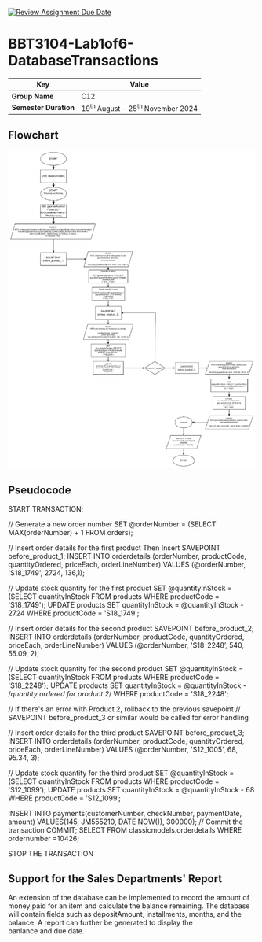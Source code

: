 [![Review Assignment Due Date](https://classroom.github.com/assets/deadline-readme-button-22041afd0340ce965d47ae6ef1cefeee28c7c493a6346c4f15d667ab976d596c.svg)](https://classroom.github.com/a/r-tQZu0l)
# BBT3104-Lab1of6-DatabaseTransactions


| **Key**                                                               | Value                                                                                                                                                                              |
|---------------|---------------------------------------------------------|
| **Group Name**                                                               | C12|
| **Semester Duration**                                                 | 19<sup>th</sup> August - 25<sup>th</sup> November 2024                                                                                                                       |

## Flowchart

![flowchart](Flowchart.png)
## Pseudocode
START TRANSACTION;

// Generate a new order number
SET @orderNumber = (SELECT MAX(orderNumber) + 1 FROM orders);

// Insert order details for the first product
Then Insert
SAVEPOINT before_product_1;
INSERT INTO orderdetails (orderNumber, productCode, quantityOrdered, priceEach, orderLineNumber)
VALUES (@orderNumber, 'S18_1749', 2724, 136,1);

// Update stock quantity for the first product
SET @quantityInStock = (SELECT quantityInStock FROM products WHERE productCode = 'S18_1749');
UPDATE products
SET quantityInStock = @quantityInStock - 2724
WHERE productCode = 'S18_1749';

// Insert order details for the second product
SAVEPOINT before_product_2;
INSERT INTO orderdetails (orderNumber, productCode, quantityOrdered, priceEach, orderLineNumber)
VALUES (@orderNumber, 'S18_2248’, 540, 55.09, 2);

// Update stock quantity for the second product
SET @quantityInStock = (SELECT quantityInStock FROM products WHERE productCode = 'S18_2248');
UPDATE products
SET quantityInStock = @quantityInStock - /*quantity ordered for product 2*/
WHERE productCode = 'S18_2248';

// If there's an error with Product 2, rollback to the previous savepoint
// SAVEPOINT before_product_3 or similar would be called for error handling

// Insert order details for the third product
SAVEPOINT before_product_3;
INSERT INTO orderdetails (orderNumber, productCode, quantityOrdered, priceEach, orderLineNumber)
VALUES (@orderNumber, 'S12_1005', 68, 95.34, 3);

// Update stock quantity for the third product
SET @quantityInStock = (SELECT quantityInStock FROM products WHERE productCode = 'S12_1099’);
UPDATE products
SET quantityInStock = @quantityInStock - 68
WHERE productCode = 'S12_1099’;

INSERT INTO payments(customerNumber, checkNumber, paymentDate, amount)
VALUES(145, JM555210, DATE NOW()), 300000);
// Commit the transaction
COMMIT;
SELECT FROM classicmodels.orderdetails WHERE ordernumber =10426;


STOP THE TRANSACTION


## Support for the Sales Departments' Report
An extension of the database can be implemented to record the amount of money paid for an item and calculate the balance remaining. The database will contain fields such as depositAmount, installments, months, and the balance. A report can further be generated to display the banlance and due date.
